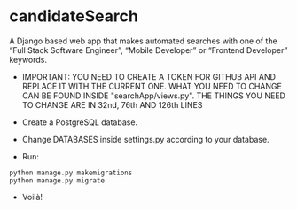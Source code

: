 # candidateSearch
A Django based web app that makes automated searches with one of the “Full Stack Software Engineer”, “Mobile Developer” or “Frontend Developer” keywords.

- IMPORTANT: YOU NEED TO CREATE A TOKEN FOR GITHUB API AND REPLACE IT WITH THE CURRENT ONE. WHAT YOU NEED TO CHANGE CAN BE FOUND INSIDE
  "searchApp/views.py". THE THINGS YOU NEED TO CHANGE ARE IN 32nd, 76th AND 126th LINES

- Create a PostgreSQL database.
 
- Change DATABASES inside settings.py according to your database.
 
- Run:

```
python manage.py makemigrations
python manage.py migrate
```
- Voilà!
